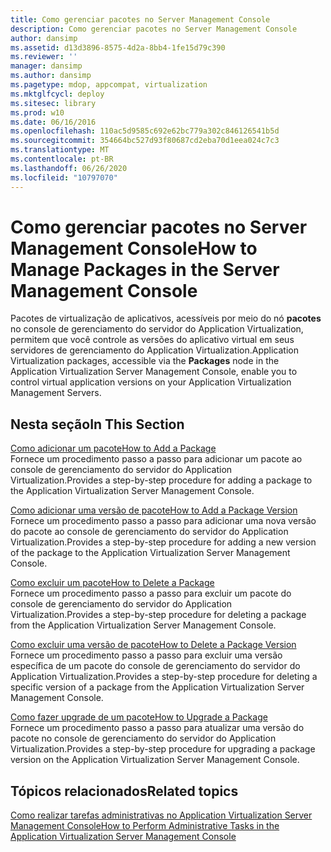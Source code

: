 ```yaml
---
title: Como gerenciar pacotes no Server Management Console
description: Como gerenciar pacotes no Server Management Console
author: dansimp
ms.assetid: d13d3896-8575-4d2a-8bb4-1fe15d79c390
ms.reviewer: ''
manager: dansimp
ms.author: dansimp
ms.pagetype: mdop, appcompat, virtualization
ms.mktglfcycl: deploy
ms.sitesec: library
ms.prod: w10
ms.date: 06/16/2016
ms.openlocfilehash: 110ac5d9585c692e62bc779a302c846126541b5d
ms.sourcegitcommit: 354664bc527d93f80687cd2eba70d1eea024c7c3
ms.translationtype: MT
ms.contentlocale: pt-BR
ms.lasthandoff: 06/26/2020
ms.locfileid: "10797070"
---
```

# <span data-ttu-id="50b34-103">Como gerenciar pacotes no Server Management Console</span><span class="sxs-lookup"><span data-stu-id="50b34-103">How to Manage Packages in the Server Management Console</span></span>


<span data-ttu-id="50b34-104">Pacotes de virtualização de aplicativos, acessíveis por meio do nó **pacotes** no console de gerenciamento do servidor do Application Virtualization, permitem que você controle as versões do aplicativo virtual em seus servidores de gerenciamento do Application Virtualization.</span><span class="sxs-lookup"><span data-stu-id="50b34-104">Application Virtualization packages, accessible via the **Packages** node in the Application Virtualization Server Management Console, enable you to control virtual application versions on your Application Virtualization Management Servers.</span></span>

## <span data-ttu-id="50b34-105">Nesta seção</span><span class="sxs-lookup"><span data-stu-id="50b34-105">In This Section</span></span>


<a href="" id="how-to-add-a-package"></a>[<span data-ttu-id="50b34-106">Como adicionar um pacote</span><span class="sxs-lookup"><span data-stu-id="50b34-106">How to Add a Package</span></span>](how-to-add-a-package.md)  
<span data-ttu-id="50b34-107">Fornece um procedimento passo a passo para adicionar um pacote ao console de gerenciamento do servidor do Application Virtualization.</span><span class="sxs-lookup"><span data-stu-id="50b34-107">Provides a step-by-step procedure for adding a package to the Application Virtualization Server Management Console.</span></span>

<a href="" id="how-to-add-a-package-version"></a>[<span data-ttu-id="50b34-108">Como adicionar uma versão de pacote</span><span class="sxs-lookup"><span data-stu-id="50b34-108">How to Add a Package Version</span></span>](how-to-add-a-package-version.md)  
<span data-ttu-id="50b34-109">Fornece um procedimento passo a passo para adicionar uma nova versão do pacote ao console de gerenciamento do servidor do Application Virtualization.</span><span class="sxs-lookup"><span data-stu-id="50b34-109">Provides a step-by-step procedure for adding a new version of the package to the Application Virtualization Server Management Console.</span></span>

<a href="" id="how-to-delete-a-package"></a>[<span data-ttu-id="50b34-110">Como excluir um pacote</span><span class="sxs-lookup"><span data-stu-id="50b34-110">How to Delete a Package</span></span>](how-to-delete-a-packageserver.md)  
<span data-ttu-id="50b34-111">Fornece um procedimento passo a passo para excluir um pacote do console de gerenciamento do servidor do Application Virtualization.</span><span class="sxs-lookup"><span data-stu-id="50b34-111">Provides a step-by-step procedure for deleting a package from the Application Virtualization Server Management Console.</span></span>

<a href="" id="how-to-delete-a-package-version"></a>[<span data-ttu-id="50b34-112">Como excluir uma versão de pacote</span><span class="sxs-lookup"><span data-stu-id="50b34-112">How to Delete a Package Version</span></span>](how-to-delete-a-package-version.md)  
<span data-ttu-id="50b34-113">Fornece um procedimento passo a passo para excluir uma versão específica de um pacote do console de gerenciamento do servidor do Application Virtualization.</span><span class="sxs-lookup"><span data-stu-id="50b34-113">Provides a step-by-step procedure for deleting a specific version of a package from the Application Virtualization Server Management Console.</span></span>

<a href="" id="how-to-upgrade-a-package"></a>[<span data-ttu-id="50b34-114">Como fazer upgrade de um pacote</span><span class="sxs-lookup"><span data-stu-id="50b34-114">How to Upgrade a Package</span></span>](how-to-upgrade-a-package.md)  
<span data-ttu-id="50b34-115">Fornece um procedimento passo a passo para atualizar uma versão do pacote no console de gerenciamento do servidor do Application Virtualization.</span><span class="sxs-lookup"><span data-stu-id="50b34-115">Provides a step-by-step procedure for upgrading a package version on the Application Virtualization Server Management Console.</span></span>

## <span data-ttu-id="50b34-116">Tópicos relacionados</span><span class="sxs-lookup"><span data-stu-id="50b34-116">Related topics</span></span>


[<span data-ttu-id="50b34-117">Como realizar tarefas administrativas no Application Virtualization Server Management Console</span><span class="sxs-lookup"><span data-stu-id="50b34-117">How to Perform Administrative Tasks in the Application Virtualization Server Management Console</span></span>](how-to-perform-administrative-tasks-in-the-application-virtualization-server-management-console.md)

 

 





